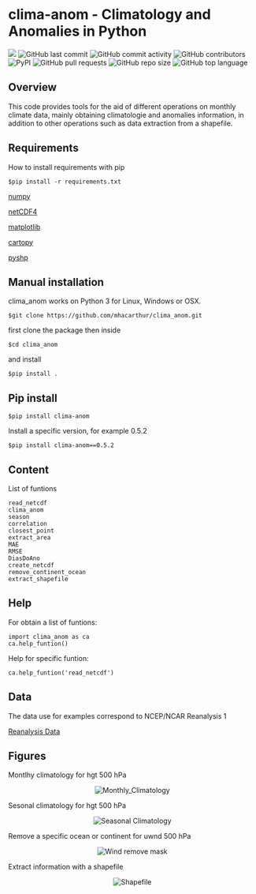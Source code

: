 

clima-anom - Climatology and Anomalies in Python
=================================================

<img src="https://img.shields.io/badge/License-MIT-blue?style=for-the-badge" /> <img alt="GitHub last commit" src="https://img.shields.io/github/last-commit/mhacarthur/clima_anom?style=for-the-badge"> <img alt="GitHub commit activity" src="https://img.shields.io/github/commit-activity/y/mhacarthur/clima_anom?style=for-the-badge"> <img alt="GitHub contributors" src="https://img.shields.io/github/contributors/mhacarthur/clima_anom?style=for-the-badge"> <img alt="PyPI" src="https://img.shields.io/pypi/v/clima-anom?color=red&label=clima-anom&style=for-the-badge"> <img alt="GitHub pull requests" src="https://img.shields.io/github/issues-pr/mhacarthur/clima_anom?style=for-the-badge"> <img alt="GitHub repo size" src="https://img.shields.io/github/repo-size/mhacarthur/clima_anom?style=for-the-badge"> <img alt="GitHub top language" src="https://img.shields.io/github/languages/top/mhacarthur/clima_anom?style=for-the-badge">

Overview
--------
This code provides tools for the aid of different operations on monthly climate data, mainly obtaining climatologie and anomalies information, in addition to other operations such as data extraction from a shapefile.

Requirements
------------

How to install requirements with pip

    $pip install -r requirements.txt
    
[numpy](https://numpy.org/)

[netCDF4](https://pypi.org/project/netCDF4/)

[matplotlib](https://pypi.org/project/matplotlib/)

[cartopy](https://pypi.org/project/Cartopy/)

[pyshp](https://pypi.org/project/pyshp/)

Manual installation
------------
clima\_anom works on Python 3 for Linux, Windows or OSX.

    $git clone https://github.com/mhacarthur/clima_anom.git

first clone the package then inside

    $cd clima_anom

and install

    $pip install .

Pip install
------------
    $pip install clima-anom

Install a specific version, for example 0.5.2

    $pip install clima-anom==0.5.2

Content
-------
List of funtions

	read_netcdf
	clima_anom
	season
	correlation
	closest_point
	extract_area
	MAE
	RMSE
	DiasDoAno
	create_netcdf
	remove_continent_ocean
	extract_shapefile

Help
----
For obtain a list of funtions:

	import clima_anom as ca
	ca.help_funtion()

Help for specific funtion:

	ca.help_funtion('read_netcdf')
	
Data
----
The data use for examples correspond to NCEP/NCAR Reanalysis 1

[Reanalysis Data](https://psl.noaa.gov/data/gridded/data.ncep.reanalysis.pressure.html)


Figures
----
Montlhy climatology for hgt 500 hPa
<div align="center">
  <img src="https://raw.githubusercontent.com/mhacarthur/clima_anom/master/fig/Monthly_Climatology.png" alt="Monthly_Climatology" />
</div>

Sesonal climatology for hgt 500 hPa
<div align="center">
  <img src="https://raw.githubusercontent.com/mhacarthur/clima_anom/master/fig/Monthly_Seasonal.png" alt="Seasonal Climatology" />
</div>

Remove a specific ocean or continent for uwnd 500 hPa
<div align="center">
  <img src="https://raw.githubusercontent.com/mhacarthur/clima_anom/master/fig/Wind_remove_continent_ocean.png" alt="Wind remove mask" />
</div>

Extract information with a shapefile
<div align="center">
  <img src="https://raw.githubusercontent.com/mhacarthur/clima_anom/master/fig/Extract_shapefile.png" alt="Shapefile" />
</div>



